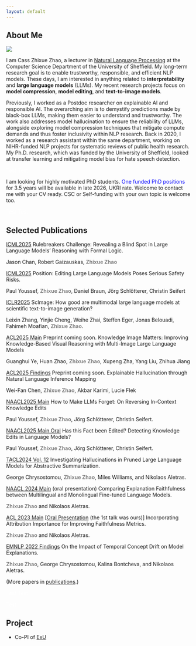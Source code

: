 ```yaml
---
layout: default
---
```


## About Me

<img class="profile-picture" src="avatar.jpg">

I am Cass Zhixue Zhao, a lecturer in [Natural Language Processing](https://www.sheffield.ac.uk/dcs/research/groups/natural-language-processing) at the Computer Science Department of the University of Sheffield. My long-term research goal is to enable trustworthy, responsible, and efficient NLP models. These days, I am interested in anything related to **interpretability** and **large language models** (LLMs). My recent research projects focus on **model compression**, **model editing**, and **text-to-image models**.

Previously, I worked as a Postdoc researcher on explainable AI and responsible AI. The overarching aim is to demystify predictions made by black-box LLMs, making them easier to understand and trustworthy. The work also addresses model hallucination to ensure the reliability of LLMs, alongside exploring model compression techniques that mitigate compute demands and thus foster inclusivity within NLP research. Back in 2020, I worked as a research assistant within the same department, working on NIHR-funded NLP projects for systematic reviews of public health research. My Ph.D. research, which was funded by the University of Sheffield, looked at transfer learning and mitigating model bias for hate speech detection.


<font color=White>Test</font>
<font color=White>Test</font>

I am looking for highly motivated PhD students. <font color=blue>One funded PhD positions</font> for 3.5 years will be available in late 2026, UKRI rate. Welcome to contact me with your CV ready. CSC or Self-funding with your own topic is welcome too.

<font color=White>Test</font>
<font color=White>Test</font>

## Selected Publications

[ICML2025](https://icml.cc/virtual/2025/poster/40144) Rulebreakers Challenge: Revealing a Blind Spot in Large Language Models’ Reasoning with Formal Logic.

Jason Chan, Robert Gaizauskas, **<span style="color:grey">Zhixue Zhao</span>**


[ICML2025](https://arxiv.org/pdf/2502.02958) Position: Editing Large Language Models Poses Serious Safety Risks. 

Paul Youssef, **<span style="color:grey">Zhixue Zhao</span>**, Daniel Braun, Jörg Schlötterer, Christin Seifert


[ICLR2025](https://iclr.cc/virtual/2025/poster/27964) ScImage: How good are multimodal large language models at scientific text-to-image generation? 

Leixin Zhang, Yinjie Cheng, Weihe Zhai, Steffen Eger, Jonas Belouadi, Fahimeh Moafian, **<span style="color:grey">Zhixue Zhao</span>**. 


[ACL2025 Main](https://2025.aclweb.org/) Preprint coming soon. Knowledge Image Matters: Improving Knowledge-Based Visual Reasoning with Multi-Image Large Language Models

Guanghui Ye, Huan Zhao, **<span style="color:grey">Zhixue Zhao</span>**, Xupeng Zha, Yang Liu, Zhihua Jiang


[ACL2025 Findings](https://2025.aclweb.org/) Preprint coming soon. Explainable Hallucination through Natural Language Inference Mapping

Wei-Fan Chen, **<span style="color:grey">Zhixue Zhao</span>**, Akbar Karimi, Lucie Flek


[NAACL2025 Main](https://aclanthology.org/2025.naacl-long.630/) How to Make LLMs Forget: On Reversing In-Context Knowledge Edits

Paul Youssef, **<span style="color:grey">Zhixue Zhao</span>**, Jörg Schlötterer, Christin Seifert. 


[NAACL2025 Main Oral](https://aclanthology.org/2025.naacl-long.492/) Has this Fact been Edited? Detecting Knowledge Edits in Language Models?

Paul Youssef, **<span style="color:grey">Zhixue Zhao</span>**, Jörg Schlötterer, Christin Seifert. 


[TACL2024 Vol. 12](https://transacl.org/index.php/tacl/article/view/6271) Investigating Hallucinations in Pruned Large Language Models for Abstractive Summarization.  

George Chrysostomou, **<span style="color:grey">Zhixue Zhao</span>**, Miles Williams, and Nikolaos Aletras. 


[NAACL 2024 Main](https://arxiv.org/pdf/2403.12809) (oral presentation) Comparing Explanation Faithfulness between Multilingual and Monolingual Fine-tuned Language Models. 

**<span style="color:grey">Zhixue Zhao</span>** and Nikolaos Aletras.

[ACL 2023 Main](https://aclanthology.org/2023.acl-long.261/)
[[Oral Presentation](https://us06web.zoom.us/rec/play/TisLvdRrfqNRYts4y0A6wJeoV2H6kL2eRywX7Jl_wGUxBVO_n_HoIfVi1lhO0OK1sUw-gDjFpHuuDz6o.-zDGXXlaq7nOwrW7?canPlayFromShare=true&from=share_recording_detail&continueMode=true&componentName=rec-play&originRequestUrl=https%3A%2F%2Fus06web.zoom.us%2Frec%2Fshare%2Fc0BepePE3QACrdQQpFnEISDmrUSvV5T7XwJcW1TN0jkGEvVMutm55KeLx9eKWXH4.R0SYaV552qVO0sfV) (the 1st talk was ours)] Incorporating Attribution Importance for Improving Faithfulness Metrics.

**<span style="color:grey">Zhixue Zhao</span>** and Nikolaos Aletras.


[EMNLP 2022 Findings](https://aclanthology.org/2022.findings-emnlp.298/) On the Impact of Temporal Concept Drift on Model Explanations. 

**<span style="color:grey">Zhixue Zhao</span>**, George Chrysostomou, Kalina Bontcheva, and Nikolaos Aletras.



(More papers in [publications](https://casszhao.github.io/cass/publications).)


<font color=White>Test</font>
<font color=White>Test</font>


<font color=White>Test</font>
## Project
- Co-PI of [ExU](https://exuproject.sites.sheffield.ac.uk/)
